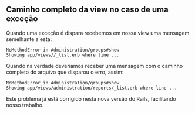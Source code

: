 ## Caminho completo da view no caso de uma exceção

Quando uma exceção é dispara recebemos em nossa view uma mensagem semelhante a esta:

	NoMethodError in Administration/groups#show
	Showing app/views//_list.erb where line ...

Quando na verdade deveríamos receber uma mensagem com o caminho completo do arquivo que disparou o erro, assim:

	NoMethodError in Administration/groups#show
	Showing app/views/administration/reports/_list.erb where line ...

Este problema já está corrigido nesta nova versão do Rails, facilitando nosso trabalho.
